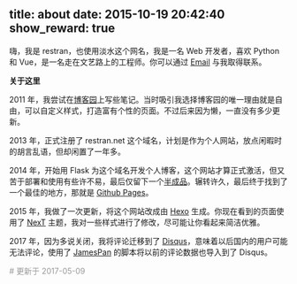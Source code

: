title: about
date: 2015-10-19 20:42:40
show_reward: true
---

嗨，我是 restran，也使用淡水这个网名，我是一名 Web 开发者，喜欢 Python 和 Vue，是一名走在文艺路上的工程师。你可以通过 [Email](mailto:grestran@gmail.com) 与我取得联系。

**关于这里**

2011 年，我尝试在[博客园](http://www.cnblogs.com/restran/)上写些笔记。当时吸引我选择博客园的唯一理由就是自由，可以自定义样式，打造富有个性的页面。不过后来因为懒，一直没有多少更新。

2013 年，正式注册了 restran.net 这个域名，计划是作为个人网站，放点闲暇时的胡言乱语，但却闲置了一年多。

2014 年，开始用 Flask 为这个域名开发个人博客，这个网站才算正式激活，但又苦于部署和使用有些许不易，最后仅留下一个[半成品](http://gae.restran.net)。辗转许久，最后终于找到了一个最佳的地方，那就是 [Github Pages](https://pages.github.com/)。

2015 年，我做了一次更新，将这个网站改成由 [Hexo](https://hexo.io/zh-cn/) 生成。你现在看到的页面使用了 [NexT](https://github.com/iissnan/hexo-theme-next) 主题，我对一些样式进行了修改，尽可能让你看起来简洁优雅。

2017 年，因为多说关闭，我将评论迁移到了 [Disqus](https://disqus.com)，意味着以后国内的用户可能无法评论，使用了 [JamesPan](https://github.com/JamesPan/duoshuo-migrator) 的脚本将以前的评论数据也导入到了 Disqus。

<div style="color:#999; font-size:14px"># 更新于 2017-05-09</div>  
